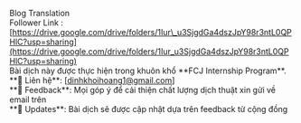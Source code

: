 Blog Translation   
Follower Link :  
[https://drive.google.com/drive/folders/1Iur\_u3SjgdGa4dszJpY98r3ntL0QPHlC?usp=sharing](https://drive.google.com/drive/folders/1Iur_u3SjgdGa4dszJpY98r3ntL0QPHlC?usp=sharing)  
Bài dịch này được thực hiện trong khuôn khổ \*\*FCJ Internship Program\*\*.   
\*\*📧 Liên hệ\*\*: \[dinhkhoihoang1@gmail.com\]   
\*\*💬 Feedback\*\*: Mọi góp ý để cải thiện chất lượng dịch thuật xin gửi về email trên   
\*\*🔄 Updates\*\*: Bài dịch sẽ được cập nhật dựa trên feedback từ cộng đồng